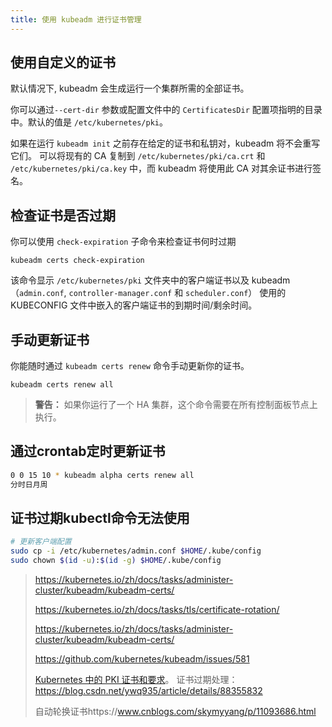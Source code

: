 ```yaml
---
title: 使用 kubeadm 进行证书管理
---
```




## 使用自定义的证书

默认情况下, kubeadm 会生成运行一个集群所需的全部证书。 

你可以通过`--cert-dir` 参数或配置文件中的 `CertificatesDir` 配置项指明的目录中。默认的值是 `/etc/kubernetes/pki`。

如果在运行 `kubeadm init` 之前存在给定的证书和私钥对，kubeadm 将不会重写它们。 可以将现有的 CA 复制到 `/etc/kubernetes/pki/ca.crt` 和 `/etc/kubernetes/pki/ca.key` 中，而 kubeadm 将使用此 CA 对其余证书进行签名。

## 检查证书是否过期

你可以使用 `check-expiration` 子命令来检查证书何时过期

```shell
kubeadm certs check-expiration
```

该命令显示 `/etc/kubernetes/pki` 文件夹中的客户端证书以及 kubeadm（`admin.conf`, `controller-manager.conf` 和 `scheduler.conf`） 使用的 KUBECONFIG 文件中嵌入的客户端证书的到期时间/剩余时间。

## 手动更新证书

你能随时通过 `kubeadm certs renew` 命令手动更新你的证书。

```
kubeadm certs renew all
```

> **警告：** 如果你运行了一个 HA 集群，这个命令需要在所有控制面板节点上执行。

## 通过crontab定时更新证书

```sh
0 0 15 10 * kubeadm alpha certs renew all
分时日月周
```

## 证书过期kubectl命令无法使用

```sh
# 更新客户端配置
sudo cp -i /etc/kubernetes/admin.conf $HOME/.kube/config
sudo chown $(id -u):$(id -g) $HOME/.kube/config
```

>https://kubernetes.io/zh/docs/tasks/administer-cluster/kubeadm/kubeadm-certs/
>
>https://kubernetes.io/zh/docs/tasks/tls/certificate-rotation/
>
>https://kubernetes.io/zh/docs/tasks/administer-cluster/kubeadm/kubeadm-certs/
>
>https://github.com/kubernetes/kubeadm/issues/581
>
> [Kubernetes 中的 PKI 证书和要求](https://kubernetes.io/zh/docs/setup/best-practices/certificates/)。
>证书过期处理：https://blog.csdn.net/ywq935/article/details/88355832
>
>自动轮换证书https://www.cnblogs.com/skymyyang/p/11093686.html

